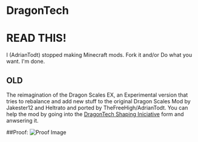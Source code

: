 # DragonTech

# READ THIS!
I (AdrianTodt) stopped making Minecraft mods. Fork it and/or Do what you want. I'm done.

## OLD
The reimagination of the Dragon Scales EX, an Experimental version that tries to rebalance and add new stuff to the original Dragon Scales Mod by Jakester12 and Heltrato and ported by TheFreeHigh/AdrianTodt. You can help the mod by going into the [DragonTech Shaping Iniciative](https://goo.gl/forms/sroZxqnOsQQEP0Lq1) form and anwsering it.

##Proof:
![Proof Image](https://raw.githubusercontent.com/BRForgers/DragonTech/master/proof.png)
